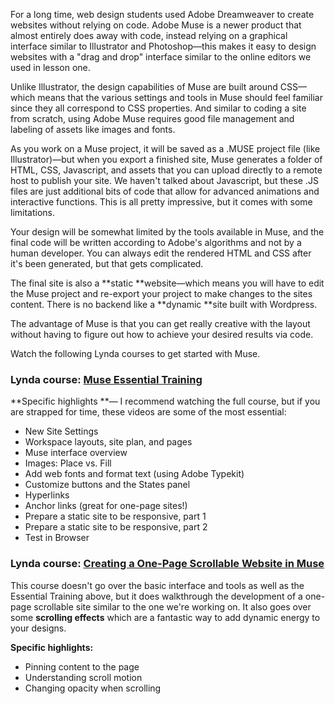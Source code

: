 For a long time, web design students used Adobe Dreamweaver to create websites without relying on code. Adobe Muse is a newer product that almost entirely does away with code, instead relying on a graphical interface similar to Illustrator and Photoshop—this makes it easy to design websites with a "drag and drop" interface similar to the online editors we used in lesson one.

Unlike Illustrator, the design capabilities of Muse are built around CSS—which means that the various settings and tools in Muse should feel familiar since they all correspond to CSS properties. And similar to coding a site from scratch, using Adobe Muse requires good file management and labeling of assets like images and fonts.

As you work on a Muse project, it will be saved as a .MUSE project file \(like Illustrator\)—but when you export a finished site, Muse generates a folder of HTML, CSS, Javascript, and assets that you can upload directly to a remote host to publish your site. We haven't talked about Javascript, but these .JS files are just additional bits of code that allow for advanced animations and interactive functions. This is all pretty impressive, but it comes with some limitations.

Your design will be somewhat limited by the tools available in Muse, and the final code will be written according to Adobe's algorithms and not by a human developer. You can always edit the rendered HTML and CSS after it's been generated, but that gets complicated.

The final site is also a **static **website—which means you will have to edit the Muse project and re-export your project to make changes to the sites content. There is no backend like a **dynamic **site built with Wordpress.

The advantage of Muse is that you can get really creative with the layout without having to figure out how to achieve your desired results via code.

Watch the following Lynda courses to get started with Muse.

### Lynda course: [Muse Essential Training](https://www.lynda.com/Muse-tutorials/Muse-Essential-Training/532182-2.html)

**Specific highlights **— I recommend watching the full course, but if you are strapped for time, these videos are some of the most essential:

* New Site Settings
* Workspace layouts, site plan, and pages
* Muse interface overview
* Images: Place vs. Fill
* Add web fonts and format text \(using Adobe Typekit\)
* Customize buttons and the States panel
* Hyperlinks
* Anchor links \(great for one-page sites!\)
* Prepare a static site to be responsive, part 1
* Prepare a static site to be responsive, part 2
* Test in Browser

### Lynda course: [Creating a One-Page Scrollable Website in Muse](https://www.lynda.com/Muse-tutorials/Creating-One-Page-Scrollable-Website-Muse/167919-2.html)

This course doesn't go over the basic interface and tools as well as the Essential Training above, but it does walkthrough the development of a one-page scrollable site similar to the one we're working on. It also goes over some **scrolling effects** which are a fantastic way to add dynamic energy to your designs.

**Specific highlights:**

* Pinning content to the page
* Understanding scroll motion
* Changing opacity when scrolling




